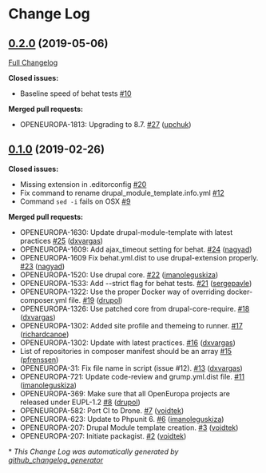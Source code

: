 # Change Log

## [0.2.0](https://github.com/openeuropa/drupal-module-template/tree/0.2.0) (2019-05-06)
[Full Changelog](https://github.com/openeuropa/drupal-module-template/compare/0.1.0...0.2.0)

**Closed issues:**

- Baseline speed of behat tests [\#10](https://github.com/openeuropa/drupal-module-template/issues/10)

**Merged pull requests:**

- OPENEUROPA-1813: Upgrading to 8.7. [\#27](https://github.com/openeuropa/drupal-module-template/pull/27) ([upchuk](https://github.com/upchuk))

## [0.1.0](https://github.com/openeuropa/drupal-module-template/tree/0.1.0) (2019-02-26)
**Closed issues:**

- Missing extension in .editorconfig [\#20](https://github.com/openeuropa/drupal-module-template/issues/20)
- Fix command to rename drupal\_module\_template.info.yml [\#12](https://github.com/openeuropa/drupal-module-template/issues/12)
- Command `sed -i` fails on OSX [\#9](https://github.com/openeuropa/drupal-module-template/issues/9)

**Merged pull requests:**

- OPENEUROPA-1630: Update drupal-module-template with latest practices [\#25](https://github.com/openeuropa/drupal-module-template/pull/25) ([dxvargas](https://github.com/dxvargas))
- OPENEUROPA-1609: Add ajax\_timeout setting for behat. [\#24](https://github.com/openeuropa/drupal-module-template/pull/24) ([nagyad](https://github.com/nagyad))
- OPENEUROPA-1609 Fix behat.yml.dist to use drupal-extension properly. [\#23](https://github.com/openeuropa/drupal-module-template/pull/23) ([nagyad](https://github.com/nagyad))
- OPENEUROPA-1520: Use drupal core. [\#22](https://github.com/openeuropa/drupal-module-template/pull/22) ([imanoleguskiza](https://github.com/imanoleguskiza))
- OPENEUROPA-1533: Add --strict flag for behat tests. [\#21](https://github.com/openeuropa/drupal-module-template/pull/21) ([sergepavle](https://github.com/sergepavle))
- OPENEUROPA-1322: Use the proper Docker way of overriding docker-composer.yml file. [\#19](https://github.com/openeuropa/drupal-module-template/pull/19) ([drupol](https://github.com/drupol))
- OPENEUROPA-1326: Use patched core from drupal-core-require. [\#18](https://github.com/openeuropa/drupal-module-template/pull/18) ([dxvargas](https://github.com/dxvargas))
- OPENEUROPA-1302: Added site profile and themeing to runner. [\#17](https://github.com/openeuropa/drupal-module-template/pull/17) ([richardcanoe](https://github.com/richardcanoe))
- OPENEUROPA-1302: Update with latest practices. [\#16](https://github.com/openeuropa/drupal-module-template/pull/16) ([dxvargas](https://github.com/dxvargas))
- List of repositories in composer manifest should be an array [\#15](https://github.com/openeuropa/drupal-module-template/pull/15) ([pfrenssen](https://github.com/pfrenssen))
- OPENEUROPA-31: Fix file name in script \(issue \#12\). [\#13](https://github.com/openeuropa/drupal-module-template/pull/13) ([dxvargas](https://github.com/dxvargas))
- OPENEUROPA-721: Update code-review and grump.yml.dist file. [\#11](https://github.com/openeuropa/drupal-module-template/pull/11) ([imanoleguskiza](https://github.com/imanoleguskiza))
- OPENEUROPA-369: Make sure that all OpenEuropa projects are released under EUPL-1.2 [\#8](https://github.com/openeuropa/drupal-module-template/pull/8) ([drupol](https://github.com/drupol))
- OPENEUROPA-582: Port CI to Drone. [\#7](https://github.com/openeuropa/drupal-module-template/pull/7) ([voidtek](https://github.com/voidtek))
- OPENEUROPA-623: Update to Phpunit 6. [\#6](https://github.com/openeuropa/drupal-module-template/pull/6) ([imanoleguskiza](https://github.com/imanoleguskiza))
- OPENEUROPA-207: Drupal Module template creation. [\#3](https://github.com/openeuropa/drupal-module-template/pull/3) ([voidtek](https://github.com/voidtek))
- OPENEUROPA-207: Initiate packagist. [\#2](https://github.com/openeuropa/drupal-module-template/pull/2) ([voidtek](https://github.com/voidtek))



\* *This Change Log was automatically generated by [github_changelog_generator](https://github.com/skywinder/Github-Changelog-Generator)*